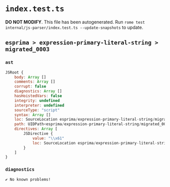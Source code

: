 # `index.test.ts`

**DO NOT MODIFY**. This file has been autogenerated. Run `rome test internal/js-parser/index.test.ts --update-snapshots` to update.

## `esprima > expression-primary-literal-string > migrated_0003`

### `ast`

```javascript
JSRoot {
	body: Array []
	comments: Array []
	corrupt: false
	diagnostics: Array []
	hasHoistedVars: false
	integrity: undefined
	interpreter: undefined
	sourceType: "script"
	syntax: Array []
	loc: SourceLocation esprima/expression-primary-literal-string/migrated_0003/input.js 1:0-1:6
	path: UIDPath<esprima/expression-primary-literal-string/migrated_0003/input.js>
	directives: Array [
		JSDirective {
			value: "\\x61"
			loc: SourceLocation esprima/expression-primary-literal-string/migrated_0003/input.js 1:0-1:6
		}
	]
}
```

### `diagnostics`

```
✔ No known problems!

```
